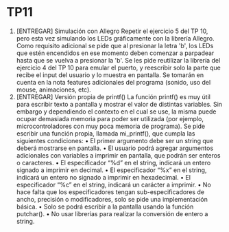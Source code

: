 # TP11
1. [ENTREGAR] Simulación con Allegro
Repetir el ejercicio 5 del TP 10, pero esta vez simulando los LEDs gráficamente con la librería Allegro. Como requisito adicional se pide que al presionar la letra 'b', los LEDs que estén encendidos en ese momento deben comenzar a parpadear hasta que se vuelva a presionar la 'b'.
Se les pide reutilizar la librería del ejercicio 4 del TP 10 para emular el puerto, y reescribir solo la parte que recibe el input del usuario y lo muestra en pantalla.
Se tomarán en cuenta en la nota features adicionales del programa (sonido, uso del mouse, animaciones, etc).
2. [ENTREGAR] Versión propia de printf()
La función printf() es muy útil para escribir texto a pantalla y mostrar el valor de distintas variables. Sin embargo y dependiendo el contexto en el cual se use, la misma puede ocupar demasiada memoria para poder ser utilizada (por ejemplo, microcontroladores con muy poca memoria de programa).
Se pide escribir una función propia, llamada mi_printf(), que cumpla las siguientes condiciones:
• El primer argumento debe ser un string que deberá mostrarse en pantalla.
• El usuario podrá agregar argumentos adicionales con variables a imprimir en pantalla, que podrán ser enteros o caracteres.
• El especificador “%d” en el string, indicará un entero signado a imprimir en decimal.
• El especificador “%x” en el string, indicará un entero no signado a imprimir en hexadecimal.
• El especificador “%c” en el string, indicará un carácter a imprimir.
• No hace falta que los especificadores tengan sub-especificadores de ancho, precisión o modificadores, solo se pide una implementación básica.
• Solo se podrá escribir a la pantalla usando la función putchar().
• No usar librerías para realizar la conversión de entero a string.

